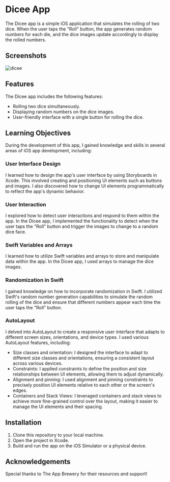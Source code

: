 # Dicee App

The Dicee app is a simple iOS application that simulates the rolling of two dice. When the user taps the "Roll" button, the app generates random numbers for each die, and the dice images update accordingly to display the rolled numbers.

## Screenshots

![dicee](https://github.com/naomimatthews/Dicee-App/assets/67332327/463cdca9-c513-445f-8fb5-453347117614)


## Features

The Dicee app includes the following features:

- Rolling two dice simultaneously.
- Displaying random numbers on the dice images.
- User-friendly interface with a single button for rolling the dice.

## Learning Objectives

During the development of this app, I gained knowledge and skills in several areas of iOS app development, including:

### User Interface Design

I learned how to design the app's user interface by using Storyboards in Xcode. This involved creating and positioning UI elements such as buttons and images. I also discovered how to change UI elements programmatically to reflect the app's dynamic behavior.

### User Interaction

I explored how to detect user interactions and respond to them within the app. In the Dicee app, I implemented the functionality to detect when the user taps the "Roll" button and trigger the images to change to a random dice face.

### Swift Variables and Arrays

I learned how to utilize Swift variables and arrays to store and manipulate data within the app. In the Dicee app, I used arrays to manage the dice images.

### Randomization in Swift

I gained knowledge on how to incorporate randomization in Swift. I utilized Swift's random number generation capabilities to simulate the random rolling of the dice and ensure that different numbers appear each time the user taps the "Roll" button.

### AutoLayout

I delved into AutoLayout to create a responsive user interface that adapts to different screen sizes, orientations, and device types. I used various AutoLayout features, including:

- Size classes and orientation: I designed the interface to adapt to different size classes and orientations, ensuring a consistent layout across various devices.
- Constraints: I applied constraints to define the position and size relationships between UI elements, allowing them to adjust dynamically.
- Alignment and pinning: I used alignment and pinning constraints to precisely position UI elements relative to each other or the screen's edges.
- Containers and Stack Views: I leveraged containers and stack views to achieve more fine-grained control over the layout, making it easier to manage the UI elements and their spacing.

## Installation

1. Clone this repository to your local machine.
2. Open the project in Xcode.
3. Build and run the app on the iOS Simulator or a physical device.

## Acknowledgements

Special thanks to The App Brewery for their resources and support!


